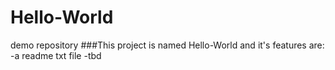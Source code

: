 # Hello-World
demo repository
###This project is named Hello-World and it's features are:
    -a readme txt file
    -tbd
